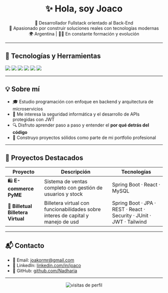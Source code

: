 <h1 align="center">✨ Hola, soy Joaco</h1>

<p align="center">
  🚀 Desarrollador Fullstack orientado al Back-End<br/>
  💼 Apasionado por construir soluciones reales con tecnologías modernas<br/>
  🌍 Argentina | 👨‍💻 En constante formación y evolución
</p>

---

## 🧰 Tecnologías y Herramientas

<p>
  <img src="https://img.shields.io/badge/Java-ED8B00?style=for-the-badge&logo=java&logoColor=white"/>
  <img src="https://img.shields.io/badge/Python-181717?style=for-the-badge&logo=python&logoColor=blue"/>
  <img src="https://img.shields.io/badge/Spring_Boot-6DB33F?style=for-the-badge&logo=springboot&logoColor=white"/>
  <img src="https://img.shields.io/badge/MySQL-00758F?style=for-the-badge&logo=mysql&logoColor=white"/>
  <img src="https://img.shields.io/badge/React-61DAFB?style=for-the-badge&logo=react&logoColor=black"/>
  <img src="https://img.shields.io/badge/GitHub-181717?style=for-the-badge&logo=github&logoColor=white"/>
</p>

---

## 💡 Sobre mí

- 🎓 Estudio programación con enfoque en backend y arquitectura de microservicios
- 🔐 Me interesa la seguridad informática y el desarrollo de APIs protegidas con JWT
- 🔍 Disfruto aprender paso a paso y entender el **por qué detrás del código**
- 🧱 Construyo proyectos sólidos como parte de mi portfolio profesional

---

## 🚀 Proyectos Destacados

| Proyecto | Descripción | Tecnologías |
|---------|-------------|-------------|
| 🛍️ **E-commerce PyME** | Sistema de ventas completo con gestión de usuarios y stock | Spring Boot · React · MySQL |
| 📆 **Billetual Billetera Virtual** |Billetera virtual con funcionabilidades sobre interes de capital y manejo de usd | Spring Boot · JPA · REST · React · Security · JUnit · JWT · Tailwind |



---

## 📬 Contacto

- 📧 Email: joakormr@gmail.com
- 💼 LinkedIn: [linkedin.com/in/joaco](https://www.linkedin.com/in/joaqu%C3%ADn-romero-5b1586165/)  
- 🐙 GitHub: [github.com/Nadharia](https://github.com/Nadharia)

---

<p align="center">
  <img src="https://komarev.com/ghpvc/?username=Nadharia&label=Profile%20views&color=0e75b6&style=flat" alt="visitas de perfil" />
</p>
